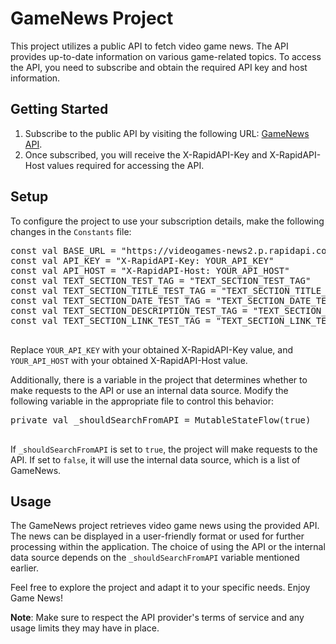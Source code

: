 <!DOCTYPE html>
<html>
<head>
</head>
<body>
  <h1>GameNews Project</h1>
  <p>
    This project utilizes a public API to fetch video game news. The API provides up-to-date information on various game-related topics. To access the API, you need to subscribe and obtain the required API key and host information.
  </p>
  <h2>Getting Started</h2>
  <ol>
    <li>Subscribe to the public API by visiting the following URL: <a href="https://rapidapi.com/danielilieprojects-G7QdvK7X5Ao/api/videogames-news2">GameNews API</a>.</li>
    <li>Once subscribed, you will receive the X-RapidAPI-Key and X-RapidAPI-Host values required for accessing the API.</li>
  </ol>
  <h2>Setup</h2>
  <p>
    To configure the project to use your subscription details, make the following changes in the <code>Constants</code> file:
  </p>
  <pre>
const val BASE_URL = "https://videogames-news2.p.rapidapi.com"
const val API_KEY = "X-RapidAPI-Key: YOUR_API_KEY"
const val API_HOST = "X-RapidAPI-Host: YOUR_API_HOST"
const val TEXT_SECTION_TEST_TAG = "TEXT_SECTION_TEST_TAG"
const val TEXT_SECTION_TITLE_TEST_TAG = "TEXT_SECTION_TITLE_TEST_TAG"
const val TEXT_SECTION_DATE_TEST_TAG = "TEXT_SECTION_DATE_TEST_TAG"
const val TEXT_SECTION_DESCRIPTION_TEST_TAG = "TEXT_SECTION_DESCRIPTION_TEST_TAG"
const val TEXT_SECTION_LINK_TEST_TAG = "TEXT_SECTION_LINK_TEST_TAG"
  </pre>
  <p>
    Replace <code>YOUR_API_KEY</code> with your obtained X-RapidAPI-Key value, and <code>YOUR_API_HOST</code> with your obtained X-RapidAPI-Host value.
  </p>
  <p>
    Additionally, there is a variable in the project that determines whether to make requests to the API or use an internal data source. Modify the following variable in the appropriate file to control this behavior:
  </p>
  <pre>
private val _shouldSearchFromAPI = MutableStateFlow(true)
  </pre>
  <p>
    If <code>_shouldSearchFromAPI</code> is set to <code>true</code>, the project will make requests to the API. If set to <code>false</code>, it will use the internal data source, which is a list of GameNews.
  </p>
  <h2>Usage</h2>
  <p>
    The GameNews project retrieves video game news using the provided API. The news can be displayed in a user-friendly format or used for further processing within the application. The choice of using the API or the internal data source depends on the <code>_shouldSearchFromAPI</code> variable mentioned earlier.
  </p>
  <p>
    Feel free to explore the project and adapt it to your specific needs. Enjoy Game News!
  </p>
  <p>
    <strong>Note</strong>: Make sure to respect the API provider's terms of service and any usage limits they may have in place.
  </p>
</body>
</html>
